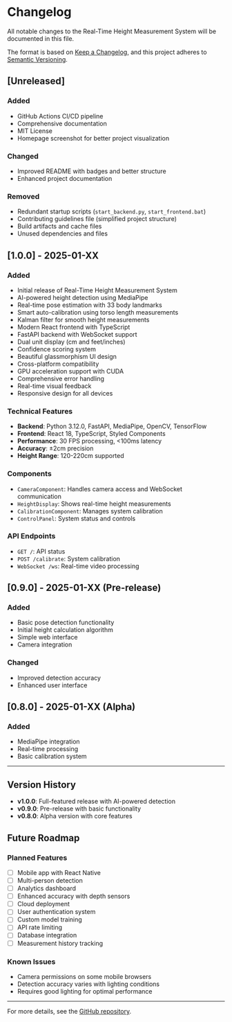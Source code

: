 # Changelog

All notable changes to the Real-Time Height Measurement System will be documented in this file.

The format is based on [Keep a Changelog](https://keepachangelog.com/en/1.0.0/),
and this project adheres to [Semantic Versioning](https://semver.org/spec/v2.0.0.html).

## [Unreleased]

### Added
- GitHub Actions CI/CD pipeline
- Comprehensive documentation
- MIT License
- Homepage screenshot for better project visualization

### Changed
- Improved README with badges and better structure
- Enhanced project documentation

### Removed
- Redundant startup scripts (`start_backend.py`, `start_frontend.bat`)
- Contributing guidelines file (simplified project structure)
- Build artifacts and cache files
- Unused dependencies and files

## [1.0.0] - 2025-01-XX

### Added
- Initial release of Real-Time Height Measurement System
- AI-powered height detection using MediaPipe
- Real-time pose estimation with 33 body landmarks
- Smart auto-calibration using torso length measurements
- Kalman filter for smooth height measurements
- Modern React frontend with TypeScript
- FastAPI backend with WebSocket support
- Dual unit display (cm and feet/inches)
- Confidence scoring system
- Beautiful glassmorphism UI design
- Cross-platform compatibility
- GPU acceleration support with CUDA
- Comprehensive error handling
- Real-time visual feedback
- Responsive design for all devices

### Technical Features
- **Backend**: Python 3.12.0, FastAPI, MediaPipe, OpenCV, TensorFlow
- **Frontend**: React 18, TypeScript, Styled Components
- **Performance**: 30 FPS processing, <100ms latency
- **Accuracy**: ±2cm precision
- **Height Range**: 120-220cm supported

### Components
- `CameraComponent`: Handles camera access and WebSocket communication
- `HeightDisplay`: Shows real-time height measurements
- `CalibrationComponent`: Manages system calibration
- `ControlPanel`: System status and controls

### API Endpoints
- `GET /`: API status
- `POST /calibrate`: System calibration
- `WebSocket /ws`: Real-time video processing

## [0.9.0] - 2025-01-XX (Pre-release)

### Added
- Basic pose detection functionality
- Initial height calculation algorithm
- Simple web interface
- Camera integration

### Changed
- Improved detection accuracy
- Enhanced user interface

## [0.8.0] - 2025-01-XX (Alpha)

### Added
- MediaPipe integration
- Real-time processing
- Basic calibration system

---

## Version History

- **v1.0.0**: Full-featured release with AI-powered detection
- **v0.9.0**: Pre-release with basic functionality
- **v0.8.0**: Alpha version with core features

## Future Roadmap

### Planned Features
- [ ] Mobile app with React Native
- [ ] Multi-person detection
- [ ] Analytics dashboard
- [ ] Enhanced accuracy with depth sensors
- [ ] Cloud deployment
- [ ] User authentication system
- [ ] Custom model training
- [ ] API rate limiting
- [ ] Database integration
- [ ] Measurement history tracking

### Known Issues
- Camera permissions on some mobile browsers
- Detection accuracy varies with lighting conditions
- Requires good lighting for optimal performance

---

For more details, see the [GitHub repository](https://github.com/yourusername/real-time-height-measurement-system).

